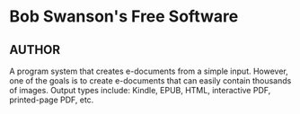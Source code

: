 # Bob Swanson's Free Software

## AUTHOR

A program system that creates e-documents from a simple input. However, one of the goals is to create 
e-documents that can easily contain thousands of images. Output types include: Kindle, EPUB, HTML,
interactive PDF, printed-page PDF, etc.
